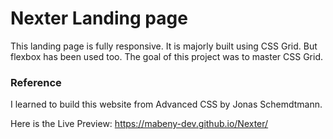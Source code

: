 # Nexter Landing page

This landing page is fully responsive. It is majorly built using CSS Grid. But flexbox has been used too. The goal of this project was to master CSS Grid.


### Reference
I learned to build this website from Advanced CSS by Jonas Schemdtmann.

Here is the Live Preview: https://mabeny-dev.github.io/Nexter/
